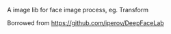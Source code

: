 A image lib for face image process, eg. Transform

Borrowed from https://github.com/iperov/DeepFaceLab